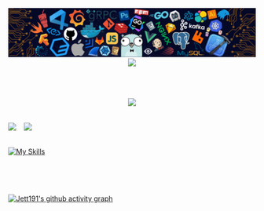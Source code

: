<img src="src/header_.png">

</br>
<div align="center">
<span>  </span>
<img src="https://readme-typing-svg.demolab.com/?lines=Welcome+to+my+profile;study+together+^+^&size=34&duration=3000&center=true&pause=1000&repeat=false&color=F4606C">
<span>  </span>
</div>

</br></br>

<div align="center">
<span>  </span>
<img height="200px"  src="https://github-readme-stats.vercel.app/api?username=jett191&show_icons=true&theme=react&rank_icon=github&hide_border=true" />

<span> </span>
</div>

</br>

<div align="left">
<span>  </span>
<img height="190px" src="https://streak-stats.demolab.com/?user=Jett191&theme=dark&hide_border=true" /><span> &nbsp&nbsp </span>
<img height="190px"src="https://github-readme-stats.vercel.app/api/top-langs/?username=anuraghazra&layout=compact&theme=tokyonight&hide_border=true" />
<span>  </span>
<div>

</br>

[![My Skills](https://skillicons.dev/icons?i=js,html,css,git,vscode&theme=dark)](https://skillicons.dev)
  
</br></br></br>

[![Jett191's github activity graph](https://github-readme-activity-graph.vercel.app/graph?username=Jett191&theme=react)](https://github.com/ashutosh00710/github-readme-activity-graph)
